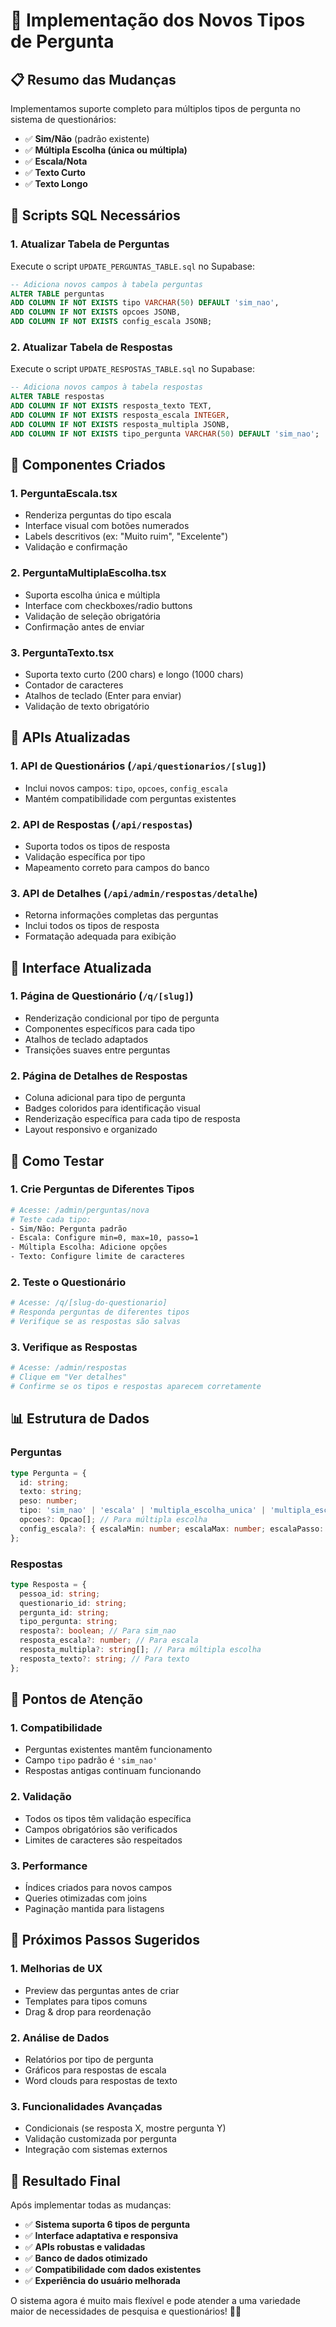 # 🚀 Implementação dos Novos Tipos de Pergunta

## 📋 **Resumo das Mudanças**

Implementamos suporte completo para múltiplos tipos de pergunta no sistema de questionários:

- ✅ **Sim/Não** (padrão existente)
- ✅ **Múltipla Escolha (única ou múltipla)**
- ✅ **Escala/Nota**
- ✅ **Texto Curto**
- ✅ **Texto Longo**

## 🔧 **Scripts SQL Necessários**

### **1. Atualizar Tabela de Perguntas**
Execute o script `UPDATE_PERGUNTAS_TABLE.sql` no Supabase:
```sql
-- Adiciona novos campos à tabela perguntas
ALTER TABLE perguntas 
ADD COLUMN IF NOT EXISTS tipo VARCHAR(50) DEFAULT 'sim_nao',
ADD COLUMN IF NOT EXISTS opcoes JSONB,
ADD COLUMN IF NOT EXISTS config_escala JSONB;
```

### **2. Atualizar Tabela de Respostas**
Execute o script `UPDATE_RESPOSTAS_TABLE.sql` no Supabase:
```sql
-- Adiciona novos campos à tabela respostas
ALTER TABLE respostas 
ADD COLUMN IF NOT EXISTS resposta_texto TEXT,
ADD COLUMN IF NOT EXISTS resposta_escala INTEGER,
ADD COLUMN IF NOT EXISTS resposta_multipla JSONB,
ADD COLUMN IF NOT EXISTS tipo_pergunta VARCHAR(50) DEFAULT 'sim_nao';
```

## 🎯 **Componentes Criados**

### **1. PerguntaEscala.tsx**
- Renderiza perguntas do tipo escala
- Interface visual com botões numerados
- Labels descritivos (ex: "Muito ruim", "Excelente")
- Validação e confirmação

### **2. PerguntaMultiplaEscolha.tsx**
- Suporta escolha única e múltipla
- Interface com checkboxes/radio buttons
- Validação de seleção obrigatória
- Confirmação antes de enviar

### **3. PerguntaTexto.tsx**
- Suporta texto curto (200 chars) e longo (1000 chars)
- Contador de caracteres
- Atalhos de teclado (Enter para enviar)
- Validação de texto obrigatório

## 🔄 **APIs Atualizadas**

### **1. API de Questionários (`/api/questionarios/[slug]`)**
- Inclui novos campos: `tipo`, `opcoes`, `config_escala`
- Mantém compatibilidade com perguntas existentes

### **2. API de Respostas (`/api/respostas`)**
- Suporta todos os tipos de resposta
- Validação específica por tipo
- Mapeamento correto para campos do banco

### **3. API de Detalhes (`/api/admin/respostas/detalhe`)**
- Retorna informações completas das perguntas
- Inclui todos os tipos de resposta
- Formatação adequada para exibição

## 🎨 **Interface Atualizada**

### **1. Página de Questionário (`/q/[slug]`)**
- Renderização condicional por tipo de pergunta
- Componentes específicos para cada tipo
- Atalhos de teclado adaptados
- Transições suaves entre perguntas

### **2. Página de Detalhes de Respostas**
- Coluna adicional para tipo de pergunta
- Badges coloridos para identificação visual
- Renderização específica para cada tipo de resposta
- Layout responsivo e organizado

## 🧪 **Como Testar**

### **1. Crie Perguntas de Diferentes Tipos**
```bash
# Acesse: /admin/perguntas/nova
# Teste cada tipo:
- Sim/Não: Pergunta padrão
- Escala: Configure min=0, max=10, passo=1
- Múltipla Escolha: Adicione opções
- Texto: Configure limite de caracteres
```

### **2. Teste o Questionário**
```bash
# Acesse: /q/[slug-do-questionario]
# Responda perguntas de diferentes tipos
# Verifique se as respostas são salvas
```

### **3. Verifique as Respostas**
```bash
# Acesse: /admin/respostas
# Clique em "Ver detalhes"
# Confirme se os tipos e respostas aparecem corretamente
```

## 📊 **Estrutura de Dados**

### **Perguntas**
```typescript
type Pergunta = {
  id: string;
  texto: string;
  peso: number;
  tipo: 'sim_nao' | 'escala' | 'multipla_escolha_unica' | 'multipla_escolha_multipla' | 'texto_curto' | 'texto_longo';
  opcoes?: Opcao[]; // Para múltipla escolha
  config_escala?: { escalaMin: number; escalaMax: number; escalaPasso: number };
};
```

### **Respostas**
```typescript
type Resposta = {
  pessoa_id: string;
  questionario_id: string;
  pergunta_id: string;
  tipo_pergunta: string;
  resposta?: boolean; // Para sim_nao
  resposta_escala?: number; // Para escala
  resposta_multipla?: string[]; // Para múltipla escolha
  resposta_texto?: string; // Para texto
};
```

## 🚨 **Pontos de Atenção**

### **1. Compatibilidade**
- Perguntas existentes mantêm funcionamento
- Campo `tipo` padrão é `'sim_nao'`
- Respostas antigas continuam funcionando

### **2. Validação**
- Todos os tipos têm validação específica
- Campos obrigatórios são verificados
- Limites de caracteres são respeitados

### **3. Performance**
- Índices criados para novos campos
- Queries otimizadas com joins
- Paginação mantida para listagens

## 🔮 **Próximos Passos Sugeridos**

### **1. Melhorias de UX**
- Preview das perguntas antes de criar
- Templates para tipos comuns
- Drag & drop para reordenação

### **2. Análise de Dados**
- Relatórios por tipo de pergunta
- Gráficos para respostas de escala
- Word clouds para respostas de texto

### **3. Funcionalidades Avançadas**
- Condicionais (se resposta X, mostre pergunta Y)
- Validação customizada por pergunta
- Integração com sistemas externos

## 🎉 **Resultado Final**

Após implementar todas as mudanças:
- ✅ **Sistema suporta 6 tipos de pergunta**
- ✅ **Interface adaptativa e responsiva**
- ✅ **APIs robustas e validadas**
- ✅ **Banco de dados otimizado**
- ✅ **Compatibilidade com dados existentes**
- ✅ **Experiência do usuário melhorada**

O sistema agora é muito mais flexível e pode atender a uma variedade maior de necessidades de pesquisa e questionários! 🚀✨
